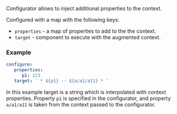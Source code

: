 Configurator allows to inject additional properties to the context. 

Configured with a map with the following keys:

* ``properties`` - a map of properties to add to the the context.
* ``target`` - component to execute with the augmented context.

### Example 

```yaml
configure:
   properties:
      p1: 123
   target: ' * ${p1} -- ${a/a1/a11} * '
```

In this example target is a string which is interpolated with context properties. Property ``p1`` is specified in the configurator, and property ``a/a1/a11`` is taken from the context passed to the configurator. 